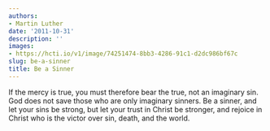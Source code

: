 ```yaml
---
authors:
- Martin Luther
date: '2011-10-31'
description: ''
images:
- https://hcti.io/v1/image/74251474-8bb3-4286-91c1-d2dc986bf67c
slug: be-a-sinner
title: Be a Sinner
---
```


If the mercy is true, you must therefore bear the true, not an imaginary sin. God does not save those who are only imaginary sinners. Be a sinner, and let your sins be strong, but let your trust in Christ be stronger, and rejoice in Christ who is the victor over sin, death, and the world.